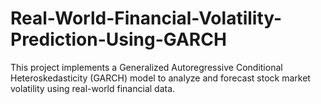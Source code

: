 # Real-World-Financial-Volatility-Prediction-Using-GARCH
This project implements a Generalized Autoregressive Conditional Heteroskedasticity (GARCH) model to analyze and forecast stock market volatility using real-world financial data. 
